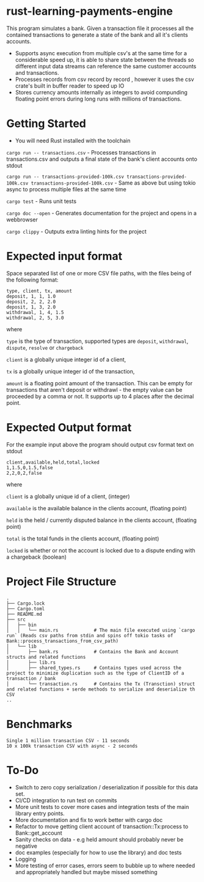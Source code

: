 # rust-learning-payments-engine

This program simulates a bank. Given a transaction file it processes all the contained transactions to generate a state of the bank and all it's clients accounts.

- Supports async execution from multiple csv's at the same time for a considerable speed up, it is able to share state between the threads so different input data streams can reference the same customer accounts and transactions.
- Processes records from csv record by record , however it uses the csv crate's built in buffer reader to speed up IO
- Stores currency amounts internally as integers to avoid compunding floating point errors during long runs with millions of transactions.


# Getting Started

- You will need Rust installed with the toolchain

`cargo run -- transactions.csv` - Processes transactions in transactions.csv and outputs a final state of the bank's client accounts onto stdout

`cargo run -- transactions-provided-100k.csv transactions-provided-100k.csv transactions-provided-100k.csv` - Same as above but using tokio async to process multiple files at the same time

`cargo test` - Runs unit tests

`cargo doc --open` - Generates documentation for the project and opens in a webbrowser

`cargo clippy` - Outputs extra linting hints for the project

# Expected input format

Space separated list of one or more CSV file paths, with the files being of the following format: 

```
type, client, tx, amount
deposit, 1, 1, 1.0
deposit, 2, 2, 2.0
deposit, 1, 3, 2.0
withdrawal, 1, 4, 1.5
withdrawal, 2, 5, 3.0
```

where 

`type` is the type of transaction, supported types are `deposit`, `withdrawal`, `dispute`, `resolve` or `chargeback`

`client` is a globally unique integer id of a client, 

`tx` is a globally unique integer id of the transaction, 

`amount` is a floating point amount of the transaction. This can be empty for transactions that aren't deposit or withdrawl - the empty value can be proceeded by a comma or not. It supports up to 4 places after the decimal point. 

# Expected Output format

For the example input above the program should output csv format text on stdout

```
client,available,held,total,locked
1,1.5,0,1.5,false
2,2,0,2,false
```

where

`client` is a globally unique id of a client, (integer)

`available` is the available balance in the clients account, (floating point)

`held` is the held / currently disputed balance in the clients account, (floating point)

`total` is the total funds in the clients account, (floating point)

`locked` is whether or not the account is locked due to a dispute ending with a chargeback (boolean)


# Project File Structure

```
.
├── Cargo.lock
├── Cargo.toml
├── README.md
├── src
│   ├── bin
│   │   └── main.rs             # The main file executed using `cargo run` (Reads csv paths from stdin and spins off tokio tasks of Bank::process_transactions_from_csv_path)
│   └── lib
│       ├── bank.rs             # Contains the Bank and Account structs and related functions
│       ├── lib.rs
│       ├── shared_types.rs     # Contains types used across the project to minimize duplication such as the type of ClientID of a transaction / bank 
│       └── transaction.rs      # Contains the Tx (Transction) struct and related functions + serde methods to serialize and deserialize th CSV
..
```

# Benchmarks

```
Single 1 million transaction CSV - 11 seconds
10 x 100k transaction CSV with async - 2 seconds
```

# To-Do
 
- Switch to zero copy serialization / deserialization if possible for this data set.
- CI/CD integration to run test on commits 
- More unit tests to cover more cases and integration tests of the main library entry points. 
- More documentation and fix to work better with cargo doc 
- Refactor to move getting client account of transaction::Tx:process to Bank::get_account
- Sanity checks on data - e.g held amount should probably never be negative
- doc examples (especially for how to use the library) and doc tests
- Logging
- More testing of error cases, errors seem to bubble up to where needed and appropriately handled but maybe missed something
